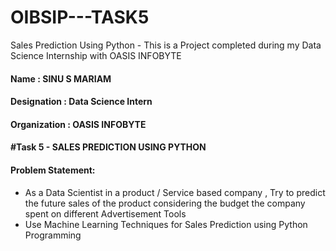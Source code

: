 # OIBSIP---TASK5
Sales Prediction Using Python - This is a Project completed during my Data Science Internship with OASIS INFOBYTE

#### Name : SINU S MARIAM
#### Designation : Data Science Intern  
#### Organization : OASIS INFOBYTE
####  #Task 5 - SALES PREDICTION USING PYTHON
#### Problem Statement:
* As a Data Scientist in a product / Service based company , Try to predict the future sales of the product    considering the budget the company spent on different Advertisement Tools
* Use Machine Learning Techniques for Sales Prediction using Python Programming
